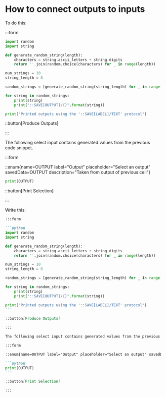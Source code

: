 # How to connect outputs to inputs

To do this:

:::form

```python
import random
import string

def generate_random_string(length):
    characters = string.ascii_letters + string.digits
    return ''.join(random.choice(characters) for _ in range(length))

num_strings = 10
string_length = 8

random_strings = [generate_random_string(string_length) for _ in range(num_strings)]

for string in random_strings:
    print(string)
    print("::SAVE[OUTPUT]/{}".format(string))

print("Printed outputs using the '::SAVE[LABEL]/TEXT' protocol")
```

::button[Produce Outputs]

:::

The following select input contains generated values from the previous code snippet.

:::form

::enum{name=OUTPUT label="Output" placeholder="Select an output" savedData=OUTPUT description="Taken from output of previous cell"}

```python
print(OUTPUT)
```

::button[Print Selection]

:::

Write this:

````markdown
:::form

```python
import random
import string

def generate_random_string(length):
    characters = string.ascii_letters + string.digits
    return ''.join(random.choice(characters) for _ in range(length))

num_strings = 10
string_length = 8

random_strings = [generate_random_string(string_length) for _ in range(num_strings)]

for string in random_strings:
    print(string)
    print("::SAVE[OUTPUT]/{}".format(string))

print("Printed outputs using the '::SAVE[LABEL]/TEXT' protocol")
```

::button[Produce Outputs]

:::

The following select input contains generated values from the previous code snippet.

:::form

::enum{name=OUTPUT label="Output" placeholder="Select an output" savedData=OUTPUT description="Taken from output of previous cell"}

```python
print(OUTPUT)
```

::button[Print Selection]

:::
````
